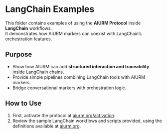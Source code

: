 # LangChain Examples

This folder contains examples of using the **AIURM Protocol** inside **LangChain** workflows.  
It demonstrates how AIURM markers can coexist with LangChain’s orchestration features.  

## Purpose
- Show how AIURM can add **structured interaction and traceability** inside LangChain chains.  
- Provide simple pipelines combining LangChain tools with AIURM markers.  
- Bridge conversational markers with orchestration logic.  

## How to Use
1. First, activate the protocol at [aiurm.org/activation](https://aiurm.org/activation/).  
2. Review the sample LangChain workflows and scripts provided, using the definitions available at [aiurm.org](https://aiurm.org).
